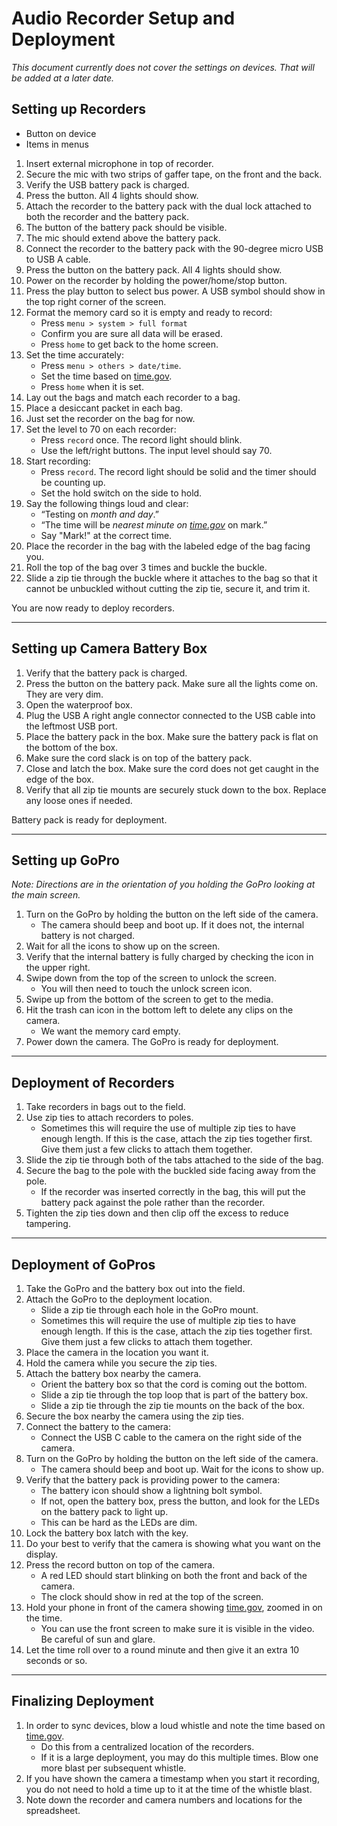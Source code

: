 # Audio Recorder Setup and Deployment

*This document currently does not cover the settings on devices. That will be added at a later date.*

## Setting up Recorders

- Button on device
- Items in menus

1. Insert external microphone in top of recorder.
2. Secure the mic with two strips of gaffer tape, on the front and the back.
3. Verify the USB battery pack is charged.
4. Press the button. All 4 lights should show.
5. Attach the recorder to the battery pack with the dual lock attached to both the recorder and the battery pack.
6. The button of the battery pack should be visible.
7. The mic should extend above the battery pack.
8. Connect the recorder to the battery pack with the 90-degree micro USB to USB A cable.
9. Press the button on the battery pack. All 4 lights should show.
10. Power on the recorder by holding the power/home/stop button.
11. Press the play button to select bus power. A USB symbol should show in the top right corner of the screen.
12. Format the memory card so it is empty and ready to record:
    - Press `menu > system > full format`
    - Confirm you are sure all data will be erased.
    - Press `home` to get back to the home screen.
13. Set the time accurately:
    - Press `menu > others > date/time`.
    - Set the time based on [time.gov](https://www.time.gov/).
    - Press `home` when it is set.
14. Lay out the bags and match each recorder to a bag.
15. Place a desiccant packet in each bag.
16. Just set the recorder on the bag for now.
17. Set the level to 70 on each recorder:
    - Press `record` once. The record light should blink.
    - Use the left/right buttons. The input level should say 70.
18. Start recording:
    - Press `record`. The record light should be solid and the timer should be counting up.
    - Set the hold switch on the side to hold.
19. Say the following things loud and clear:
    - “Testing on *month and day*.”
    - “The time will be *nearest minute on [time.gov](https://www.time.gov/)* on mark.”
    - Say "Mark!" at the correct time.
20. Place the recorder in the bag with the labeled edge of the bag facing you.
21. Roll the top of the bag over 3 times and buckle the buckle.
22. Slide a zip tie through the buckle where it attaches to the bag so that it cannot be unbuckled without cutting the zip tie, secure it, and trim it.

You are now ready to deploy recorders.

---

## Setting up Camera Battery Box

1. Verify that the battery pack is charged.
2. Press the button on the battery pack. Make sure all the lights come on. They are very dim.
3. Open the waterproof box.
4. Plug the USB A right angle connector connected to the USB cable into the leftmost USB port.
5. Place the battery pack in the box. Make sure the battery pack is flat on the bottom of the box.
6. Make sure the cord slack is on top of the battery pack.
7. Close and latch the box. Make sure the cord does not get caught in the edge of the box.
8. Verify that all zip tie mounts are securely stuck down to the box. Replace any loose ones if needed.

Battery pack is ready for deployment.

---

## Setting up GoPro

*Note: Directions are in the orientation of you holding the GoPro looking at the main screen.*

1. Turn on the GoPro by holding the button on the left side of the camera.
    - The camera should beep and boot up. If it does not, the internal battery is not charged.
2. Wait for all the icons to show up on the screen.
3. Verify that the internal battery is fully charged by checking the icon in the upper right.
4. Swipe down from the top of the screen to unlock the screen.
    - You will then need to touch the unlock screen icon.
5. Swipe up from the bottom of the screen to get to the media.
6. Hit the trash can icon in the bottom left to delete any clips on the camera.
    - We want the memory card empty.
7. Power down the camera. The GoPro is ready for deployment.

---

## Deployment of Recorders

1. Take recorders in bags out to the field.
2. Use zip ties to attach recorders to poles.
    - Sometimes this will require the use of multiple zip ties to have enough length. If this is the case, attach the zip ties together first. Give them just a few clicks to attach them together.
3. Slide the zip tie through both of the tabs attached to the side of the bag.
4. Secure the bag to the pole with the buckled side facing away from the pole.
    - If the recorder was inserted correctly in the bag, this will put the battery pack against the pole rather than the recorder.
5. Tighten the zip ties down and then clip off the excess to reduce tampering.

---

## Deployment of GoPros

1. Take the GoPro and the battery box out into the field.
2. Attach the GoPro to the deployment location.
    - Slide a zip tie through each hole in the GoPro mount.
    - Sometimes this will require the use of multiple zip ties to have enough length. If this is the case, attach the zip ties together first. Give them just a few clicks to attach them together.
3. Place the camera in the location you want it.
4. Hold the camera while you secure the zip ties.
5. Attach the battery box nearby the camera.
    - Orient the battery box so that the cord is coming out the bottom.
    - Slide a zip tie through the top loop that is part of the battery box.
    - Slide a zip tie through the zip tie mounts on the back of the box.
6. Secure the box nearby the camera using the zip ties.
7. Connect the battery to the camera:
    - Connect the USB C cable to the camera on the right side of the camera.
8. Turn on the GoPro by holding the button on the left side of the camera.
    - The camera should beep and boot up. Wait for the icons to show up.
9. Verify that the battery pack is providing power to the camera:
    - The battery icon should show a lightning bolt symbol.
    - If not, open the battery box, press the button, and look for the LEDs on the battery pack to light up.
    - This can be hard as the LEDs are dim.
10. Lock the battery box latch with the key.
11. Do your best to verify that the camera is showing what you want on the display.
12. Press the record button on top of the camera.
    - A red LED should start blinking on both the front and back of the camera.
    - The clock should show in red at the top of the screen.
13. Hold your phone in front of the camera showing [time.gov](https://www.time.gov/), zoomed in on the time.
    - You can use the front screen to make sure it is visible in the video. Be careful of sun and glare.
14. Let the time roll over to a round minute and then give it an extra 10 seconds or so.

---

## Finalizing Deployment

1. In order to sync devices, blow a loud whistle and note the time based on [time.gov](https://www.time.gov/).
    - Do this from a centralized location of the recorders.
    - If it is a large deployment, you may do this multiple times. Blow one more blast per subsequent whistle.
2. If you have shown the camera a timestamp when you start it recording, you do not need to hold a time up to it at the time of the whistle blast.
3. Note down the recorder and camera numbers and locations for the spreadsheet.
